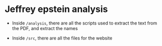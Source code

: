 # Jeffrey epstein analysis

* Inside `/analysis`, there are all the scripts used to extract the text from the PDF, and extract the names

* Inside `/src`, there are all the files for the website
